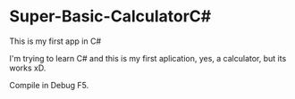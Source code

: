 # Super-Basic-CalculatorC#
This is my first app in C#

I'm trying to learn C# and this is my first aplication, yes, a calculator, but its works xD.

Compile in Debug F5.
